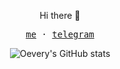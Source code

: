 <p align="center">Hi there 👋</p>

<p align="center">
  <samp>
    <a href="https://oevery.me">me</a> ·
    <a href="https://t.me/moonbegonia">telegram</a>
  </samp>
</p>

<div align="center">
<img src="https://github-readme-stats.oevery.me/api?username=oevery&show_icons=true&hide_title=true&&count_private=true&hide=contribs,prs" alt="Oevery's GitHub stats">
</div>

<!-- ![visitors](https://komarev.com/ghpvc/?username=oevery&label=visitors) -->
